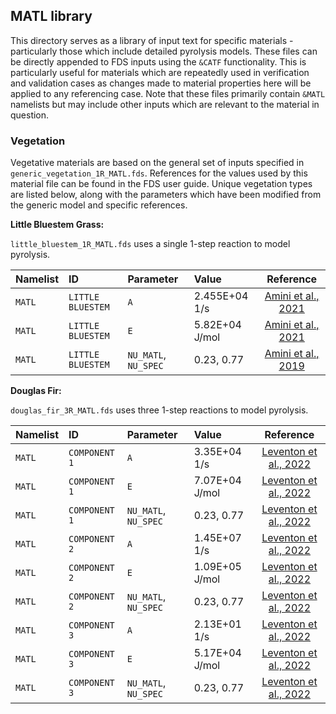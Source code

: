 ## MATL library

This directory serves as a library of input text for specific materials - particularly those which include detailed pyrolysis models. These files can be directly appended to FDS inputs using the `&CATF` functionality. This is particularly useful for materials which are repeatedly used in verification and validation cases as changes made to material properties here will be applied to any referencing case. Note that these files primarily contain `&MATL` namelists but may include other inputs which are relevant to the material in question.

### Vegetation

Vegetative materials are based on the general set of inputs specified in `generic_vegetation_1R_MATL.fds`. References for the values used by this material file can be found in the FDS user guide. Unique vegetation types are listed below, along with the parameters which have been modified from the generic model and specific references.

**Little Bluestem Grass:**

`little_bluestem_1R_MATL.fds` uses a single 1-step reaction to model pyrolysis.

|Namelist | ID                | Parameter                 | Value          | Reference                 |
|:--------|:------------------|:--------------------------|:---------------|:-------------------------:|
| `MATL`  | `LITTLE BLUESTEM` | `A`                       | 2.455E+04 1/s  | [Amini et al., 2021](https://doi.org/10.1016/j.jaap.2021.105167) |
| `MATL`  | `LITTLE BLUESTEM` | `E`                       | 5.82E+04 J/mol | [Amini et al., 2021](https://doi.org/10.1016/j.jaap.2021.105167) |
| `MATL`  | `LITTLE BLUESTEM` | `NU_MATL`, `NU_SPEC`      | 0.23, 0.77     | [Amini et al., 2019](https://doi.org/10.1016/j.fuel.2018.08.112) |


**Douglas Fir:**

`douglas_fir_3R_MATL.fds` uses three 1-step reactions to model pyrolysis.

|Namelist | ID                | Parameter                 | Value          | Reference                 |
|:--------|:------------------|:--------------------------|:---------------|:-------------------------:|
| `MATL`  | `COMPONENT 1`     | `A`                       | 3.35E+04 1/s   | [Leventon et al., 2022](https://doi.org/10.1016/j.firesaf.2023.103762) |
| `MATL`  | `COMPONENT 1`     | `E`                       | 7.07E+04 J/mol | [Leventon et al., 2022](https://doi.org/10.1016/j.firesaf.2023.103762) |
| `MATL`  | `COMPONENT 1`     | `NU_MATL`, `NU_SPEC`      | 0.23, 0.77     | [Leventon et al., 2022](https://doi.org/10.1016/j.firesaf.2023.103762) |
| `MATL`  | `COMPONENT 2`     | `A`                       | 1.45E+07 1/s   | [Leventon et al., 2022](https://doi.org/10.1016/j.firesaf.2023.103762) |
| `MATL`  | `COMPONENT 2`     | `E`                       | 1.09E+05 J/mol | [Leventon et al., 2022](https://doi.org/10.1016/j.firesaf.2023.103762) |
| `MATL`  | `COMPONENT 2`     | `NU_MATL`, `NU_SPEC`      | 0.23, 0.77     | [Leventon et al., 2022](https://doi.org/10.1016/j.firesaf.2023.103762) |
| `MATL`  | `COMPONENT 3`     | `A`                       | 2.13E+01 1/s   | [Leventon et al., 2022](https://doi.org/10.1016/j.firesaf.2023.103762) |
| `MATL`  | `COMPONENT 3`     | `E`                       | 5.17E+04 J/mol | [Leventon et al., 2022](https://doi.org/10.1016/j.firesaf.2023.103762) |
| `MATL`  | `COMPONENT 3`     | `NU_MATL`, `NU_SPEC`      | 0.23, 0.77     | [Leventon et al., 2022](https://doi.org/10.1016/j.firesaf.2023.103762) |